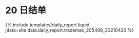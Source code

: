 # 20 日结单

{% include  templates/daily_report.liquid jdata=site.data.daily_report.trademax_205498_20210420 %}